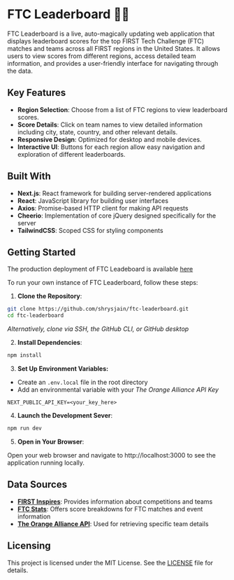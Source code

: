 # FTC Leaderboard 🤖🏅

FTC Leaderboard is a live, auto-magically updating web application that displays leaderboard scores for the top FIRST Tech Challenge (FTC) matches and teams across all FIRST regions in the United States. It allows users to view scores from different regions, access detailed team information, and provides a user-friendly interface for navigating through the data.

## Key Features

- **Region Selection**: Choose from a list of FTC regions to view leaderboard scores.
- **Score Details**: Click on team names to view detailed information including city, state, country, and other relevant details.
- **Responsive Design**: Optimized for desktop and mobile devices.
- **Interactive UI**: Buttons for each region allow easy navigation and exploration of different leaderboards.

## Built With

- **Next.js**: React framework for building server-rendered applications
- **React**: JavaScript library for building user interfaces
- **Axios**: Promise-based HTTP client for making API requests
- **Cheerio**: Implementation of core jQuery designed specifically for the server
- **TailwindCSS**: Scoped CSS for styling components

## Getting Started

The production deployment of FTC Leadeboard is available [here](http://ftc-leaderboard.vercel.app)

To run your own instance of FTC Leaderboard, follow these steps:

1. **Clone the Repository**:

```bash
git clone https://github.com/shrysjain/ftc-leaderboard.git
cd ftc-leaderboard
```
*Alternatively, clone via SSH, the GitHub CLI, or GitHub desktop*

2. **Install Dependencies**:
```bash
npm install
```

3. **Set Up Environment Variables:**

- Create an `.env.local` file in the root directory
- Add an environmental variable with your *The Orange Alliance API Key*
```env
NEXT_PUBLIC_API_KEY=<your_key_here>
```

4. **Launch the Development Sever**:
```bash
npm run dev
```

5. **Open in Your Browser**:

Open your web browser and navigate to http://localhost:3000 to see the application running locally.

## Data Sources

- **[FIRST Inspires](https://www.firstinspires.org/team-event-search)**: Provides information about competitions and teams
- **[FTC Stats](http://ftcstats.org)**: Offers score breakdowns for FTC matches and event information
- **[The Orange Alliance API](https://theorangealliance.org/apidocs)**: Used for retrieving specific team details

## Licensing
This project is licensed under the MIT License. See the [LICENSE](./LICENSE) file for details.
